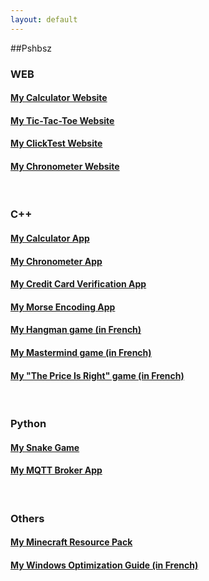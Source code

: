 ```yaml
---
layout: default
---
```


##Pshbsz

### WEB
#### [My Calculator Website](pages/calculator/)
#### [My Tic-Tac-Toe Website](pages/tictactoe/)
#### [My ClickTest Website](pages/clicktest/)
#### [My Chronometer Website](pages/chronometer/)
<br>

### C++
#### [My Calculator App](https://github.com/PouletEnSlip/Calculator)
#### [My Chronometer App](https://github.com/PouletEnSlip/Chronometer)
#### [My Credit Card Verification App](https://github.com/PouletEnSlip/CreditCardVerification)
#### [My Morse Encoding App](https://github.com/PouletEnSlip/Morse)
#### [My Hangman game (in French)](https://github.com/PouletEnSlip/HangmanGame)
#### [My Mastermind game (in French)](https://github.com/PouletEnSlip/Mastermind)
#### [My "The Price Is Right" game (in French)](https://github.com/PouletEnSlip/ThePriceIsRight)
<br>

### Python
#### [My Snake Game](https://github.com/PouletEnSlip/Snake)
#### [My MQTT Broker App](https://github.com/PouletEnSlip/MQTT)
<br>

### Others
#### [My Minecraft Resource Pack](pages/cotcotpack/)
#### [My Windows Optimization Guide (in French)](pages/opti/)
